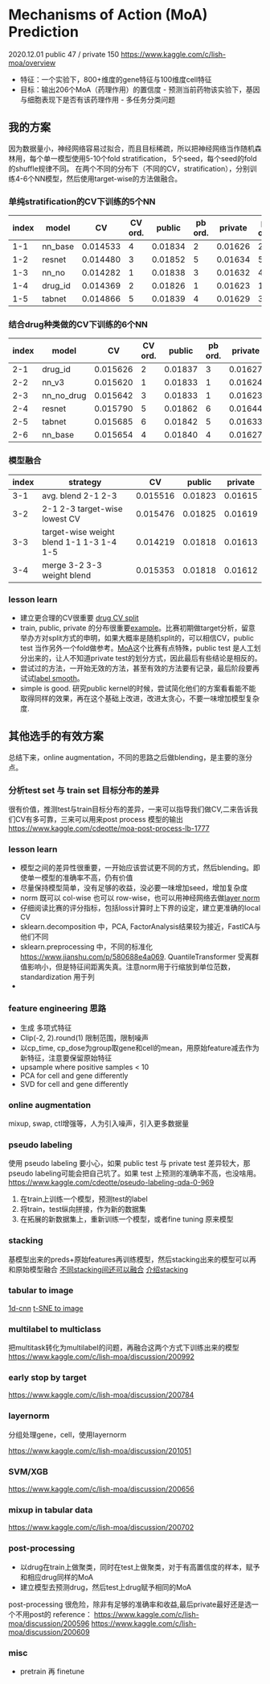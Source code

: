 # Mechanisms of Action (MoA) Prediction
2020.12.01  public 47 / private 150
https://www.kaggle.com/c/lish-moa/overview
- 特征：一个实验下，800+维度的gene特征与100维度cell特征
- 目标：输出206个MoA（药理作用）的置信度 - 预测当前药物该实验下，基因与细胞表现下是否有该药理作用 - 多任务分类问题

## 我的方案
因为数据量小，神经网络容易过拟合，而且目标稀疏，所以把神经网络当作随机森林用，每个单一模型使用5-10个fold stratification， 5个seed，每个seed的fold的shuffle规律不同。
在两个不同的分布下（不同的CV，stratification），分别训练4-6个NN模型，然后使用target-wise的方法做融合。

### 单纯stratification的CV下训练的5个NN

| index | model   | CV       | CV ord. | public  | pb ord. | private | pv ord. |
| ----- | ------- | -------- | ------- | ------- | ------- | ------- | ------- |
| 1-1   | nn_base | 0.014533 | 4       | 0.01834 | 2       | 0.01626 | 2       |
| 1-2   | resnet  | 0.014480 | 3       | 0.01852 | 5       | 0.01634 | 5       |
| 1-3   | nn_no   | 0.014282 | 1       | 0.01838 | 3       | 0.01632 | 4       |
| 1-4   | drug_id | 0.014369 | 2       | 0.01826 | 1       | 0.01623 | 1       |
| 1-5   | tabnet  | 0.014866 | 5       | 0.01839 | 4       | 0.01629 | 3       |

### 结合drug种类做的CV下训练的6个NN

| index | model      | CV       | CV ord. | public  | pb ord. | private | pv ord. |
| ----- | ---------- | -------- | ------- | ------- | ------- | ------- | ------- |
| 2-1   | drug_id    | 0.015626 | 2       | 0.01837 | 3       | 0.01627 | 3       |
| 2-2   | nn_v3      | 0.015620 | 1       | 0.01833 | 1       | 0.01624 | 2       |
| 2-3   | nn_no_drug | 0.015642 | 3       | 0.01833 | 1       | 0.01623 | 1       |
| 2-4   | resnet     | 0.015790 | 5       | 0.01862 | 6       | 0.01644 | 6       |
| 2-5   | tabnet     | 0.015685 | 6       | 0.01842 | 5       | 0.01633 | 5       |
| 2-6   | nn_base    | 0.015654 | 4       | 0.01840 | 4       | 0.01627 | 3       |

### 模型融合

| index | strategy                                 | CV       | public  | private |
| ----- | ---------------------------------------- | -------- | ------- | ------- |
| 3-1   | avg. blend 2-1 2-3                       | 0.015516 | 0.01823 | 0.01615 |
| 3-2   | 2-1 2-3 target-wise lowest CV            | 0.015476 | 0.01825 | 0.01619 |
| 3-3   | target-wise weight blend 1-1 1-3 1-4 1-5 | 0.014219 | 0.01818 | 0.01613 |
| 3-4   | merge 3-2 3-3 weight blend               | 0.015353 | 0.01818 | 0.01612 |


### lesson learn
- 建立更合理的CV很重要 [drug CV split](https://www.kaggle.com/c/lish-moa/discussion/195195)
- train, public, private 的分布很重要[example](https://www.kaggle.com/c/lish-moa/discussion/200832)。比赛初期做target分析，留意举办方对split方式的申明，如果大概率是随机split的，可以相信CV，public test 当作另外一个fold做参考。[MoA](https://www.kaggle.com/c/lish-moa/overview)这个比赛有点特殊，public test 是人工划分出来的，让人不知道private test的划分方式，因此最后有些结论是相反的。
- 尝试过的方法，一开始无效的方法，甚至有效的方法要有记录，最后阶段要再试试[label smooth](https://www.kaggle.com/c/lish-moa/discussion/201729)。
- simple is good. 研究public kernel的时候，尝试简化他们的方案看看能不能取得同样的效果，再在这个基础上改进，改进太贪心，不要一味增加模型复杂度.

## 其他选手的有效方案
总结下来，online augmentation，不同的思路之后做blending，是主要的涨分点。
### 分析test set 与 train set 目标分布的差异
很有价值，推测test与train目标分布的差异，一来可以指导我们做CV,二来告诉我们CV有多可靠，三来可以用来post process 模型的输出
https://www.kaggle.com/cdeotte/moa-post-process-lb-1777

### lesson learn
- 模型之间的差异性很重要，一开始应该尝试更不同的方式，然后blending。即使单一模型的准确率不高，仍有价值
- 尽量保持模型简单，没有足够的收益，没必要一味增加seed，增加复杂度
- norm 既可以 col-wise 也可以 row-wise，也可以用神经网络去做[layer norm](https://www.kaggle.com/c/lish-moa/discussion/201051)
- 仔细阅读比赛的评分指标，包括loss计算时上下界的设定，建立更准确的local CV
- sklearn.decomposition 中，PCA, FactorAnalysis结果较为接近，FastICA与他们不同
- sklearn.preprocessing 中，不同的标准化 https://www.jianshu.com/p/580688e4a069. QuantileTransformer 受离群值影响小，但是特征间距离失真。注意norm用于行缩放到单位范数，standardization 用于列
-

### feature engineering 思路
- 生成 多项式特征
- Clip(-2, 2).round(1) 限制范围，限制噪声
- 以cp_time, cp_dose为group取gene和cell的mean，用原始feature减去作为新特征，注意要保留原始特征
- upsample where positive samples < 10
- PCA for cell and gene differently
- SVD for cell and gene differently

### online augmentation
mixup, swap, ctl增强等，人为引入噪声，引入更多数据量


### pseudo labeling
使用 pseudo labeling 要小心，如果 public test 与 private test 差异较大，那 pseudo labeling可能会把自己坑了。如果 test 上预测的准确率不高，也没啥用。
https://www.kaggle.com/cdeotte/pseudo-labeling-qda-0-969
1. 在train上训练一个模型，预测test的label
2. 将train，test纵向拼接，作为新的数据集
3. 在拓展的新数据集上，重新训练一个模型，或者fine tuning 原来模型

### stacking
基模型出来的preds+原始features再训练模型，然后stacking出来的模型可以再和原始模型融合
[不同stacking间还可以融合](https://www.kaggle.com/c/lish-moa/discussion/204685)
[介绍stacking](https://mlwave.com/kaggle-ensembling-guide/)
### tabular to image
[1d-cnn](https://www.kaggle.com/c/lish-moa/discussion/202256)
[t-SNE to image](https://www.kaggle.com/c/lish-moa/discussion/195378)

### multilabel to multiclass
把multitask转化为multilabel的问题，再融合这两个方式下训练出来的模型
https://www.kaggle.com/c/lish-moa/discussion/200992

### early stop by target
https://www.kaggle.com/c/lish-moa/discussion/200784

### layernorm
分组处理gene，cell，使用layernorm

https://www.kaggle.com/c/lish-moa/discussion/201051

### SVM/XGB
https://www.kaggle.com/c/lish-moa/discussion/200656

### mixup in tabular data
https://www.kaggle.com/c/lish-moa/discussion/200702

### post-processing
- 以drug在train上做聚类，同时在test上做聚类，对于有高置信度的样本，赋予和相应drug同样的MoA
- 建立模型去预测drug，然后test上drug赋予相同的MoA

post-processing 很危险，除非有足够的准确率和收益,最后private最好还是选一个不用post的
reference：
https://www.kaggle.com/c/lish-moa/discussion/200596
https://www.kaggle.com/c/lish-moa/discussion/200609


### misc
- pretrain 再 finetune
